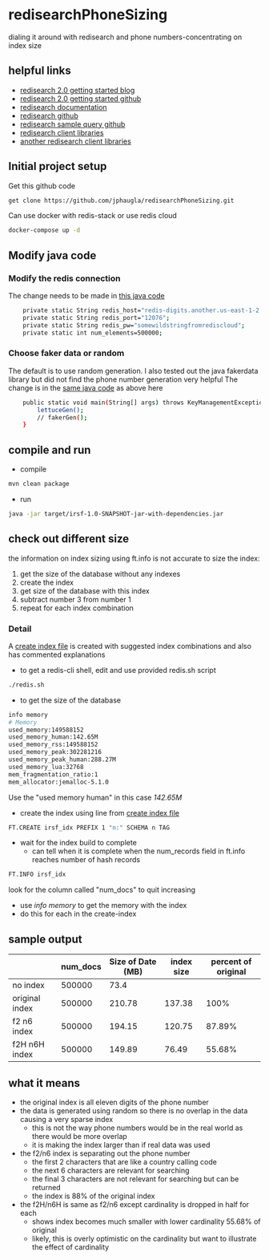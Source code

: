 # redisearchPhoneSizing
dialing it around with redisearch and phone numbers-concentrating on index size
## helpful links
* [redisearch 2.0 getting started blog](https://redis.com/blog/getting-started-with-redisearch-2-0/)
* [redisearch 2.0 getting started github](https://github.com/RediSearch/redisearch-getting-started)
* [redisearch documentation](https://oss.redis.com/redisearch/master/)
* [redisearch github](https://github.com/Redislabs-Solution-Architects/redisaml#example-redisearch-queries)
* [redisearch sample query github](https://github.com/Redislabs-Solution-Architects/contracts#sample-queries)
* [redisearch client libraries](https://github.com/RediSearch/RediSearch#client-libraries)
* [another redisearch client libraries](https://oss.redis.com/redisearch/Clients/)

## Initial project setup
Get this github code
```bash
get clone https://github.com/jphaugla/redisearchPhoneSizing.git
```
Can use docker with redis-stack or use redis cloud
```bash
docker-compose up -d
```
## Modify java code
### Modify the redis connection
The change needs to be made in [this java code](src/main/java/jph/lettuce/examples/irsf/IrsfGenerator.java)
```bash
    private static String redis_host="redis-digits.another.us-east-1-2.ec2.cloud.redislabs.com";
    private static String redis_port="12076";
    private static String redis_pw="somewildstringfromrediscloud";
    private static int num_elements=500000;
```
### Choose faker data or random
The default is to use random generation.  I also tested out the java fakerdata library but did not find the phone number generation very helpful
The change is in the [same java code](src/main/java/jph/lettuce/examples/irsf/IrsfGenerator.java) as above here
```bash
    public static void main(String[] args) throws KeyManagementException, NoSuchAlgorithmException {
        lettuceGen();
        // fakerGen();
    }
```
## compile and run
* compile
```bash
mvn clean package
```
* run
```bash
java -jar target/irsf-1.0-SNAPSHOT-jar-with-dependencies.jar
```
## check out different size
the information on index sizing using ft.info is not accurate
to size the index:
1. get the size of the database without any indexes
2. create the index
3. get size of the database with this index
4. subtract number 3 from number 1
5. repeat for each index combination

### Detail
A [create index file](create_index.sh) is created with suggested index combinations and also has commented explanations
* to get a redis-cli shell, edit and use provided redis.sh script
```bash
./redis.sh
```
* to get the size of the database
```bash
info memory
# Memory
used_memory:149588152
used_memory_human:142.65M
used_memory_rss:149588152
used_memory_peak:302281216
used_memory_peak_human:288.27M
used_memory_lua:32768
mem_fragmentation_ratio:1
mem_allocator:jemalloc-5.1.0
```
Use the "used memory human" in this case *142.65M*
* create the index using line from [create index file](create_index.sh)
```bash
FT.CREATE irsf_idx PREFIX 1 "n:" SCHEMA n TAG
```
* wait for the index build to complete
  * can tell when it is complete when the num_records field in ft.info reaches number of hash records
```bash
FT.INFO irsf_idx
```
look for the column called "num_docs"  to quit increasing
* use *info memory* to get the memory with the index
* do this for each in the create-index

## sample output

|                | num_docs | Size of Date (MB) | index size | percent of original |
|----------------|----------|-------------------|------------|---------------------|
| no index       | 500000   | 73.4              |            |                     |
| original index | 500000   | 210.78            | 137.38     | 100%                |
| f2 n6 index    | 500000   | 194.15            | 120.75     | 87.89%              |
| f2H n6H index  | 500000   | 149.89            | 76.49      | 55.68%              |

## what it means
* the original index is all eleven digits of the phone number
* the data is generated using random so there is no overlap in the data causing a very sparse index
  * this is not the way phone numbers would be in the real world as there would be more overlap
  * it is making the index larger than if real data was used
* the f2/n6 index is separating out the phone number
  * the first 2 characters that are like a country calling code
  * the next 6 characters are relevant for searching
  * the final 3 characters are not relevant for searching but can be returned
  * the index is 88% of the original index
* the f2H/n6H is same as f2/n6 except cardinality is dropped in half for each
  * shows index becomes much smaller with lower cardinality 55.68% of original
  * likely, this is overly optimistic on the cardinality but want to illustrate the effect of cardinality